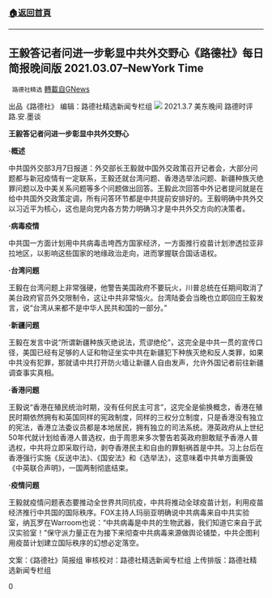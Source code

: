 ###  [:house:返回首頁](https://github.com/ourhimalayas/txt)
---

## 王毅答记者问进一步彰显中共外交野心《路德社》每日简报晚间版 2021.03.07–NewYork Time
` 路德社精选` [轉載自GNews](https://gnews.org/zh-hans/975956/)

出品《路德社》 编辑：路德社精选新闻专栏组
![]()![](https://gnews.org/wp-content/uploads/2021/03/WhatsApp-Image-2021-03-11-at-08.46.32.jpeg)
2021.3.7 美东晚间 路德时评 路.安.墨谈

**王毅答记者问进一步彰显中共外交野心**

**·概述**

中共国外交部3月7日报道：外交部长王毅就中国外交政策召开记者会，大部分问题都与新冠疫情有一定联系，王毅还就台湾问题、香港选举法问题、新疆种族灭绝罪问题以及中美关系问题等多个问题做出回答。王毅此次回答中外记者提问就是在给中共国外交政策定调，所有问答环节都是中共提前安排好的。王毅明确中共外交以习近平为核心，这也是向党内各方势力明确习才是中共外交方向的决策者。

**·病毒疫情**

中共国一方面计划用中共病毒击垮西方国家经济，一方面推行疫苗计划渗透拉亚非拉地区，以影响这些国家的地缘政治走向，进而掌握联合国话语权。

**·台湾问题**

王毅在台湾问题上非常强硬，他警告美国政府不要玩火，川普总统在任期间取消了美台政府官员外交限制令，这让中共非常恼火。台湾陆委会当晚也立即回应王毅发言，说“台湾从来都不是中华人民共和国的一部分。”

**·新疆问题**

王毅在发言中说“所谓新疆种族灭绝说法，荒谬绝伦”，这完全是中共一贯的宣传口径，美国已经有足够的人证和物证坐实中共在新疆犯下种族灭绝和反人类罪，如果中共没有犯罪，那就请中共打开防火墙让新疆人自由发声，允许外国记者前往新疆调查事实真相。

**·香港问题**

王毅说“香港在殖民统治时期，没有任何民主可言”，这完全是偷换概念，香港在殖民时期依然拥有和英国同样的宪政制度，同样的三权分立制度，只是香港没有独立的宪法，香港立法委议员都是本地居民，拥有独立的司法系统。港英政府从上世纪50年代就计划给香港人普选权，由于周恩来多次警告若英政府胆敢赋予香港人普选权，中共将立即采取行动，剥夺香港民主和自由的罪魁祸首是中共。习上台后在香港强行实施《反送中法》、《国安法》和《选举法》，这意味着中共单方面撕毁《中英联合声明》，一国两制彻底结束。

**·疫情问题**

王毅就疫情问题表态要推动全世界共同抗疫，中共将推动全球疫苗计划，利用疫苗经济推行中共国的国际秩序。FOX主持人玛丽亚明确说中共病毒来自中共实验室，纳瓦罗在Warroom也说：“中共病毒是中共的生物武器，我们知道它来自于武汉实验室！”保守派力量正在为接下来彻查中共病毒来源做舆论铺垫，中共企图利用疫苗计划建立国际秩序的幻想必定落空。

文案：《路德社》简报组
审核校对：路德社精选新闻专栏组
上传排版：路德社精选新闻专栏组

0
